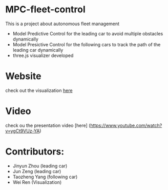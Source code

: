 # MPC-fleet-control
This is a project about autonomous fleet management 
- Model Predictive Control for the leading car to avoid multiple obstacles dynamically
- Model Presictive Control for the following cars to track the path of the leading car dynamically
- three.js visualizer developed

# Website
check out the visualization [here](http://www.oparp.com/car)

# Video
check ou the presentation video [here] (https://www.youtube.com/watch?v=ygCt9VUz-YA)

# Contributors:
- Jinyun Zhou (leading car)
- Jun Zeng (leading car)
- Taozheng Yang (following car)
- Wei Ren (Visualization)
